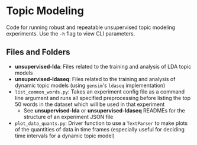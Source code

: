 # Topic Modeling
Code for running robust and repeatable unsupervised topic modeling experiments. Use the `-h` flag to view CLI parameters.

## Files and Folders
- **unsupervised-lda**: Files related to the training and analysis of LDA topic models
- **unsupervised-ldaseq**: Files related to the training and analysis of dynamic topic models (using `gensim`'s `ldaseq` implementation)
- `list_common_words.py`: Takes an experiment config file as a command line argument and runs all specified preprocessing before listing the top 50 words in the dataset which will be used in that experiment
    - See **unsupervised-lda** or **unsupervised-ldaseq** READMEs for the structure of an experiment JSON file
- `plot_data_quants.py`: Driver function to use a `TextParser` to make plots of the quantities of data in time frames (especially useful for deciding time intervals for a dynamic topic model)
